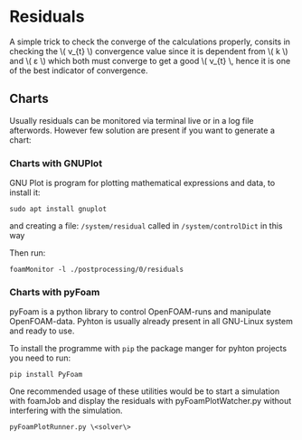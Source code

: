 # Residuals

A simple trick to check the converge of the calculations properly, consits in checking
the \\( ν_{t} \\) convergence value since it is dependent from \\( k \\) and \\(  ε \\)
which both must converge to get a good \\( ν_{t} \\, hence it is one of the best indicator 
of convergence.

## Charts
Usually residuals can be monitored via terminal live or in a log file afterwords.
However few solution are present if you want to generate a chart:

### Charts with GNUPlot

GNU Plot is program for plotting mathematical expressions and data, to install it:

```sudo apt install gnuplot```

and creating a file: ```/system/residual``` called in ```/system/controlDict``` in this way

Then run:

```console
foamMonitor -l ./postprocessing/0/residuals
```

### Charts with pyFoam

pyFoam is a python library to control OpenFOAM-runs and manipulate OpenFOAM-data.
Pyhton is usually already present in all GNU-Linux system and ready to use.


To install the programme with ```pip``` the package manger for pyhton projects you
need to run:
```console
pip install PyFoam
```

One recommended usage of these utilities would be to start a simulation with foamJob
and display the residuals with pyFoamPlotWatcher.py without interfering with the simulation.

```console
pyFoamPlotRunner.py \<solver\>
```